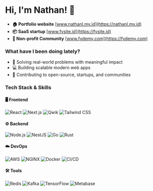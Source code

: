 # Hi, I'm Nathan! 👋
- **🏠 Portfolio website** [www.nathanl.my.id](https://nathanl.my.id)
- **📦 SaaS startup** [www.fysite.id](https://fysite.id)
- **🚀 Non-profit Community** [www.fydemy.com](https://fydemy.com)

### What have I been doing lately?
-   🚀 Solving real-world problems with meaningful impact
-   💻 Building scalable modern web apps
-   🌱 Contributing to open-source, startups, and communities


### Tech Stack & Skills

#### 🖥️ Frontend
![React](https://img.shields.io/badge/React-61DAFB?style=for-the-badge&logo=react&logoColor=black) ![Next.js](https://img.shields.io/badge/Next.js-000000?style=for-the-badge&logo=next.js&logoColor=white) ![Qwik](https://img.shields.io/badge/Qwik-3B82F6?style=for-the-badge&logo=qwik&logoColor=white) ![Tailwind CSS](https://img.shields.io/badge/Tailwind_CSS-06B6D4?style=for-the-badge&logo=tailwind-css&logoColor=white)

#### ⚙️ Backend
![Node.js](https://img.shields.io/badge/Node.js-339933?style=for-the-badge&logo=node.js&logoColor=white) ![NestJS](https://img.shields.io/badge/NestJS-E0234E?style=for-the-badge&logo=nestjs&logoColor=white) ![Go](https://img.shields.io/badge/Go-00ADD8?style=for-the-badge&logo=go&logoColor=white) ![Rust](https://img.shields.io/badge/Rust-000000?style=for-the-badge&logo=rust&logoColor=white)

#### ☁️ DevOps
![AWS](https://img.shields.io/badge/AWS-232F3E?style=for-the-badge&logo=amazon-aws&logoColor=white) ![NGINX](https://img.shields.io/badge/NGINX-009639?style=for-the-badge&logo=nginx&logoColor=white) ![Docker](https://img.shields.io/badge/Docker-2496ED?style=for-the-badge&logo=docker&logoColor=white) ![CI/CD](https://img.shields.io/badge/CI/CD-007ACC?style=for-the-badge)

#### 🛠️ Tools 
![Redis](https://img.shields.io/badge/Redis-DC382D?style=for-the-badge&logo=redis&logoColor=white) ![Kafka](https://img.shields.io/badge/Kafka-231F20?style=for-the-badge&logo=apache-kafka&logoColor=white) ![TensorFlow](https://img.shields.io/badge/TensorFlow-FF6F00?style=for-the-badge&logo=tensorflow&logoColor=white) ![Metabase](https://img.shields.io/badge/Metabase-00B2C3?style=for-the-badge&logo=metabase&logoColor=white)
